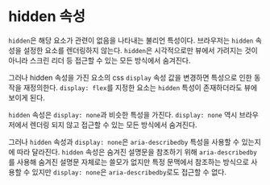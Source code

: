# hidden 속성

`hidden`은 해당 요소가 관련이 없음을 나타내는 불리언 특성이다. 브라우저는 	`hidden` 속성을 설정한 요소를 렌더링하지 않는다. `hidden`은 시각적으로만 뷰에서 가려지는 것이 아니라 스크린 리더 등 접근할 수 있는 모든 방식에서 숨겨진다.

그러나 hidden 속성을 가진 요소의 css `display` 속성 값을 변경하면 특성으로 인한 동작을 재정의한다. `display: flex`를 지정한 요소는 `hidden` 특성이 존재하더라도 뷰에 보이게 된다.

`hidden` 속성은 `display: none`과 비슷한 특성을 가진다. `display: none` 역시 브라우저에서 렌더링 되지 않고 접근할 수 있는 모든 방식에서 숨겨진다.

그러나 `hidden` 속성과 `display: none`은 `aria-describedby` 특성을 사용할 수 있는지에 따라 달라진다. `hidden` 속성은 숨겨진 설명문을 참조하기 위해 `aria-describedby`를 사용해 숨겨진 설명문 자체로는 쓸모가 없지만 특정 문맥에서 참조하는 방식으로 사용할 수 있지만 `display: none`은 `aria-describedby`로도 접근할 수 없다.